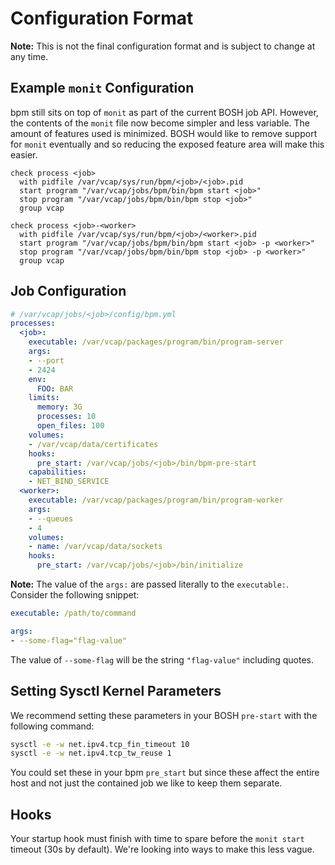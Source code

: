 # Configuration Format

**Note:** This is not the final configuration format and is subject to change at
any time.

## Example `monit` Configuration

bpm still sits on top of `monit` as part of the current BOSH job API.
However, the contents of the `monit` file now become simpler and less variable.
The amount of features used is minimized. BOSH would like to remove support
for `monit` eventually and so reducing the exposed feature area will make this
easier.

```
check process <job>
  with pidfile /var/vcap/sys/run/bpm/<job>/<job>.pid
  start program "/var/vcap/jobs/bpm/bin/bpm start <job>"
  stop program "/var/vcap/jobs/bpm/bin/bpm stop <job>"
  group vcap

check process <job>-<worker>
  with pidfile /var/vcap/sys/run/bpm/<job>/<worker>.pid
  start program "/var/vcap/jobs/bpm/bin/bpm start <job> -p <worker>"
  stop program "/var/vcap/jobs/bpm/bin/bpm stop <job> -p <worker>"
  group vcap
```

## Job Configuration

```yaml
# /var/vcap/jobs/<job>/config/bpm.yml
processes:
  <job>:
    executable: /var/vcap/packages/program/bin/program-server
    args:
    - --port
    - 2424
    env:
      FOO: BAR
    limits:
      memory: 3G
      processes: 10
      open_files: 100
    volumes:
    - /var/vcap/data/certificates
    hooks:
      pre_start: /var/vcap/jobs/<job>/bin/bpm-pre-start
    capabilities:
    - NET_BIND_SERVICE
  <worker>:
    executable: /var/vcap/packages/program/bin/program-worker
    args:
    - --queues
    - 4
    volumes:
    - name: /var/vcap/data/sockets
    hooks:
      pre_start: /var/vcap/jobs/<job>/bin/initialize
```

**Note:** The value of the `args:` are passed literally to the `executable:`.
Consider the following snippet:

```yaml
executable: /path/to/command

args:
- --some-flag="flag-value"
```

The value of `--some-flag` will be the string `"flag-value"` including quotes.

## Setting Sysctl Kernel Parameters

We recommend setting these parameters in your BOSH `pre-start` with the
following command:

```bash
sysctl -e -w net.ipv4.tcp_fin_timeout 10
sysctl -e -w net.ipv4.tcp_tw_reuse 1
```

You could set these in your bpm `pre_start` but since these affect the entire
host and not just the contained job we like to keep them separate.

## Hooks

Your startup hook must finish with time to spare before the `monit start`
timeout (30s by default). We're looking into ways to make this less vague.

